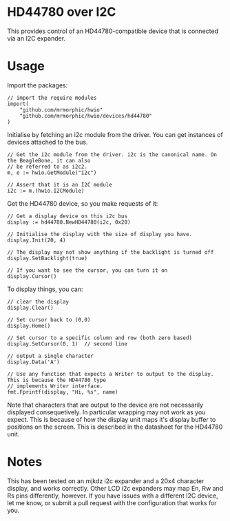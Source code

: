# HD44780 over I2C

This provides control of an HD44780-compatible device that is connected via an I2C expander.

# Usage

Import the packages:

	// import the require modules
	import(
		"github.com/mrmorphic/hwio"
		"github.com/mrmorphic/hwio/devices/hd44780"
	)

Initialise by fetching an i2c module from the driver. You can get instances of devices attached to
the bus.

	// Get the i2c module from the driver. i2c is the canonical name. On the BeagleBone, it can also
	// be referred to as i2c2.
	m, e := hwio.GetModule("i2c")

	// Assert that it is an I2C module
	i2c := m.(hwio.I2CModule)


Get the HD44780 device, so you make requests of it:

	// Get a display device on this i2c bus
	display := hd44780.NewHD44780(i2c, 0x20)

	// Initialise the display with the size of display you have.
	display.Init(20, 4)

	// The display may not show anything if the backlight is turned off
	display.SetBacklight(true)

	// If you want to see the cursor, you can turn it on
	display.Cursor()

To display things, you can:

	// clear the display
	display.Clear()

	// Set cursor back to (0,0)
	display.Home()

	// Set cursor to a specific column and row (both zero based)
	display.SetCursor(0, 1)  // second line

	// output a single character
	display.Data('A')

	// Use any function that expects a Writer to output to the display. This is because the HD44780 type
	// implements Writer interface.
	fmt.Fprintf(display, "Hi, %s", name)

Note that characters that are output to the device are not necessarily displayed consequetively. In particular wrapping may not work
as you expect. This is because of how the display unit maps it's display buffer to positions on the screen. This is described in
the datasheet for the HD44780 unit.

# Notes

This has been tested on an mjkdz i2c expander and a 20x4 character display, and works correctly. Other LCD i2c expanders
may map En, Rw and Rs pins differently, however. If you have issues with a different I2C device, let me know, or submit
a pull request with the configuration that works for you.
